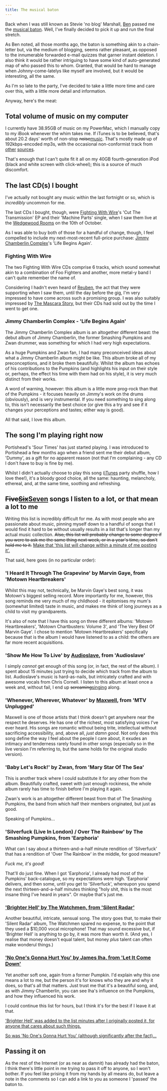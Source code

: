 ```yaml
---
title: The musical baton
---
```

Back when I was still known as Stevie 'no blog' Marshall, [Ben][] passed
me the [musical baton][ben baton]. Well, I've finally decided to pick it
up and run the final stretch.

As Ben noted, all those months ago, the baton is something akin to a
chain-letter but, via the medium of blogging, seems rather pleasant, as
opposed to the innumerable forwarded e-mail quizzes that garner instant
deletion. I also think it would be rather intriguing to have some kind
of auto-generated map of who passed this to whom. Granted, that would be
hard to manage when Johnny-come-latelys like myself are involved, but it
would be interesting, all the same.

As I'm so late to the party, I've decided to take a little more time and
care over this, with a little more detail and information.

Anyway, here's the meat:

## Total volume of music on my computer

I currently have 38.95GB of music on my PowerMac, which I manually copy
to my iBook whenever the whim takes me. If iTunes is to be believed,
that's about 20.2 days' worth of non-stop
<del>noise</del><ins>music</ins>. That's mostly made up of
192kbps-encoded mp3s, with the occasional non-conformist track from
[other][Brad Sucks] [sources][MC Frontalot].

That's enough that I can't quite fit it all on my 40GB fourth-generation
iPod (black and white screen with click-wheel); this is a source of much
discomfort.

## The last CD(s) I bought

I've actually not bought any music within the last fortnight or so,
which is *incredibly* uncommon for me.

The last CDs I bought, though, were [Fighting With Wire][]'s 'Cut The
Transmission' EP and their 'Machine Parts' single, when I saw them live
at the [Wedgewood Rooms][] on the 10th of October.

As I was able to buy both of those for a handful of change, though, I
feel compelled to include my next-most-recent full-price purchase:
[Jimmy Chamberlin Complex][]'s 'Life Begins Again'.

### Fighting With Wire

The two Fighting With Wire CDs comprise 6 tracks, which sound somewhat
akin to a combination of Foo Fighters and another, more metal-y band I
can't quite remember the name of.

Considering I hadn't even heard of [Reuben][], the act that they were
supporting when I saw them, until the day before the gig, I'm very
impressed to have come across such a promising group. I was also
suitably impressed by [The Mascara Story][], but their CDs had sold out
by the time I went to get one.

### Jimmy Chamberlin Complex - 'Life Begins Again'

The Jimmy Chamberlin Complex album is an altogether different beast:
the debut album of Jimmy Chamberlin, the former Smashing Pumpkins and
Zwan drummer, was something for which I had very high expectations.

As a huge Pumpkins and Zwan fan, I had many preconceived ideas about
what a Jimmy Chamberlin album might be like. This album broke all of my
preconceptions, and it broke them beautifully. Whilst the album has
echoes of his contributions to the Pumpkins (and highlights his input on
their style or, perhaps, the effect his time with them had on his
style), it is very much distinct from their works.

A word of warning, however: this album is a little more prog-rock than
that of the Pumpkins - it focuses heavily on Jimmy's work on the drums
(obviously), and is very instrumental. If you need something to sing
along to, this isn't necessarily the best choice (or give this a try and
see if it changes your perceptions and tastes; either way is good).

All that said, I love this album.

## The song I'm playing right now

Portishead's 'Sour Times' has just started playing. I was introduced to
Portishead a few months ago when a friend sent me their debut album,
'Dummy', as a gift for no apparent reason (not that I'm complaining -
any CD I don't have to buy is fine by me).

Whilst I didn't actually choose to play this song ([iTunes][] party
shuffle, how I love thee!), it's a bloody good choice, all the same:
haunting, melancholy, ethereal, and, at the same time, soothing and
refreshing.

## <del>Five</del><del><ins>Six</ins></del><ins>Seven</ins> songs I listen to a lot, or that mean a lot to me

Writing this list is incredibly difficult for me. As with most people
who are passionate about music, pinning myself down to a handful of
songs that I would find it hard to be without usually results in a list
that's longer than my actual music collection. <del>Also, this list will
probably change to some degree if you were to ask me the same thing next
week, or in a year's time, so don't hold me to it.</del> <ins>Make that
'this list will change within a minute of me posting it'.</ins>

That said, here goes (in no particular order):

### 'I Heard It Through The Grapevine' by Marvin Gaye, from 'Motown Heartbreakers'

Whilst this may not, technically, be Marvin Gaye's best song, it was
Motown's biggest selling record. More importantly for me, however, this
song reminds me very much of my childhood - it epitomises my mum's
(somewhat limited) taste in music, and makes me think of long journeys
as a child to visit my grandparents.

It's also of note that I have this song on three different albums:
'Motown Heartbreakers', 'Motown Chartbusters: Volume 3', and 'The Very
Best Of Marvin Gaye'. I chose to mention 'Motown Heartbreakers'
specifically because that is the album I would have listened to as a
child: the others are far more recent acquisitions.

### 'Show Me How To Live' by [Audioslave](http://www.audioslave.com/), from 'Audioslave'

I simply *cannot* get enough of this song (or, in fact, the rest of the
album). I spent about 15 minutes just trying to decide which track from
the album to list. Audioslave's music is hard-as-nails, but intricately
crafted and with awesome vocals from Chris Cornell. I listen to this
album at least once a week and, without fail, I end up
<del>screaming</del><ins>singing</ins> along.

### 'Whenever, Wherever, Whatever' by [Maxwell](http://www.musze.com/), from 'MTV Unplugged'

Maxwell is one of those artists that I think doesn't get anywhere near
the respect he deserves. He has one of the richest, most satisfying
voices I've ever heard. His songs are romantic without being trite,
intellectual without sacrificing accessibility, and, above all, *just
damn good*. Not only does this song define the way I feel about the
people I care about, it exudes an intimacy and tenderness rarely found
in other songs (especially so in the live version I'm referring to, but
the same holds for the original studio version).

### 'Baby Let's Rock!' by Zwan, from 'Mary Star Of The Sea'

This is another track where I could substitute it for any other from
the album. Beautifully crafted, sweet with just enough rockiness, the
whole album rarely has time to finish before I'm playing it again.

Zwan's work is an altogether different beast from that of The Smashing
Pumpkins, the band from which half their members originated, but just as
good.

Speaking of Pumpkins…

### 'Silverfuck (Live In London) / Over The Rainbow' by The Smashing Pumpkins, from 'Earphoria'

What can I say about a thirteen-and-a-half minute rendition of
'Silverfuck' that has a rendition of 'Over The Rainbow' in the middle,
for good measure?

*Fuck me, it's good*!

That'll do just fine. When I got 'Earphoria', I already had most of the
Pumpkins' back-catalogue, so my expectations were high. 'Earphoria'
delivers, and then some, until you get to 'Silverfuck', whereupon you
spend the next thirteen-and-a-half minutes thinking "holy shit, this is
the most insane thing I've heard in years". Or maybe that's just me.

### <ins>'Brighter Hell' by The Watchmen, from 'Silent Radar'</ins>

Another beautiful, intricate, sensual song. The story goes that, to
make their 'Silent Radar' album, The Watchmen spared no expense, to the
point that they used a $10,000 vocal microphone! That may sound
excessive but, if 'Brighter Hell' is anything to go by, it was more
than worth it. (And yes, I realise that money doesn't equal talent, but
money *plus* talent can often make wonderul things.)

### <ins>'No One's Gonna Hurt You' by James Iha, from 'Let It Come Down'</ins>

Yet another soft one, again from a former Pumpkin. I'd explain why this
one means a lot to me, but the person it's for knows who they are and
why it does, so that's all that matters. Just trust me that it's a
beautiful song, and, as with Jimmy Chamberlin, you can see Iha's
influence on the Pumpkins, and how they influenced his work.

I could continue this list for hours, but I think it's for the best if I
leave it at that.

<ins>'Brighter Hell' was added to the list minutes after I originally
posted it, for anyone that cares about such things.</ins>

<ins>So was 'No One's Gonna Hurt You' (although significantly after the
fact)…</ins>

## Passing it on

As the rest of the Internet (or as near as damnit) has already had the
baton, I think there's little point in me trying to pass it off to
anyone, so I won't bother. If you feel like prising it from my hands by
all means do, but leave a note in the comments so I can add a link to
you as someone I 'passed' the baton to.

[Ben]: http://ben-ward.co.uk/
[ben baton]: http://ben-ward.co.uk/journal/musical_baton/
[Brad Sucks]: http://www.bradsucks.net/ "Brad Sucks"
[MC Frontalot]: http://www.frontalot.com/ "MC Frontalot"
[Fighting With Wire]: http://www.fightingwithwire.co.uk/
[Wedgewood Rooms]: http://www.wedgewood-rooms.co.uk/
[Jimmy Chamberlin Complex]: http://www.jimmychamberlincomplex.com/
[Reuben]: http://www.wordsfromreuben.com/
[The Mascara Story]: http://www.themascarastory.co.uk/
[iTunes]: http://www.apple.com/itunes/overview/
